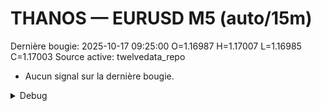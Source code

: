 # THANOS — EURUSD M5 (auto/15m)
Dernière bougie: 2025-10-17 09:25:00  O=1.16987  H=1.17007  L=1.16985  C=1.17003
Source active: twelvedata_repo

- Aucun signal sur la dernière bougie.

<details><summary>Debug</summary>

- TD_API_KEY manquant.

</details>